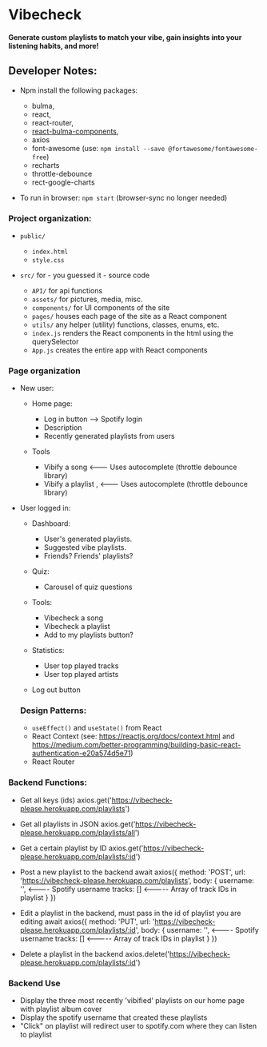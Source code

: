 # Vibecheck
#### Generate custom playlists to match your vibe, gain insights into your listening habits, and more!

## Developer Notes:
* Npm install the following packages:
    * bulma,
    * react,
    * react-router,
    * [react-bulma-components](https://couds.github.io/react-bulma-components/?path=/story/box--default),
    * axios
    * font-awesome (use: `npm install --save @fortawesome/fontawesome-free`)
    * recharts
    * throttle-debounce
    * rect-google-charts
    

* To run in browser: `npm start` (browser-sync no longer needed)

### Project organization:
* `public/`
   * `index.html`
   * `style.css`

* `src/` for - you guessed it - source code
   * `API/` for api functions
   * `assets/` for pictures, media, misc.
   * `components/` for UI components of the site
   * `pages/` houses each page of the site as a React component
   * `utils/` any helper (utility) functions, classes, enums, etc.
   * `index.js` renders the React components in the html using the querySelector
   * `App.js` creates the entire app with React components
      
### Page organization
* New user:
  * Home page:
      - Log in button --> Spotify login
      - Description
      - Recently generated playlists from users
  
  * Tools
      - Vibify a song <--- Uses autocomplete (throttle debounce library)
      - Vibify a playlist , <--- Uses autocomplete (throttle debounce library)
   
* User logged in:
  * Dashboard: 
      - User's generated playlists. 
      - Suggested vibe playlists.
      - Friends? Friends' playlists?
  
  * Quiz:
      - Carousel of quiz questions
  
  * Tools:
      - Vibecheck a song
      - Vibecheck a playlist
      - Add to my playlists button?
  * Statistics:
      - User top played tracks
      - User top played artists
   * Log out button
   
  ### Design Patterns:
  * `useEffect()` and `useState()` from React
  * React Context (see: https://reactjs.org/docs/context.html and https://medium.com/better-programming/building-basic-react-authentication-e20a574d5e71)
  * React Router

### Backend Functions:
* Get all keys (ids)
axios.get('https://vibecheck-please.herokuapp.com/playlists')

* Get all playlists in JSON
axios.get('https://vibecheck-please.herokuapp.com/playlists/all')

* Get a certain playlist by ID
axios.get('https://vibecheck-please.herokuapp.com/playlists/:id')

* Post a new playlist to the backend
await axios({
    method: 'POST', 
    url: 'https://vibecheck-please.herokuapp.com/playlists',
    body: {
        username: '', <---- Spotify username
        tracks: []   <----- Array of track IDs in playlist
    }
})

* Edit a playlist in the backend, must pass in the id of playlist you are editing
await axios({
    method: 'PUT', 
    url: 'https://vibecheck-please.herokuapp.com/playlists/:id',
    body: {
        username: '', <---- Spotify username
        tracks: []   <----- Array of track IDs in playlist
    }
})

* Delete a playlist in the backend
axios.delete('https://vibecheck-please.herokuapp.com/playlists/:id')

### Backend Use
- Display the three most recently 'vibified' playlists on our home page with playlist album cover
- Display the spotify username that created these playlists
- "Click" on playlist will redirect user to spotify.com where they can listen to playlist
